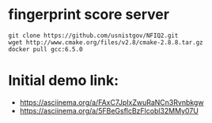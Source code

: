 # fingerprint score server

```
git clone https://github.com/usnistgov/NFIQ2.git
wget http://www.cmake.org/files/v2.8/cmake-2.8.8.tar.gz
docker pull gcc:6.5.0
```

# Initial demo link:
- https://asciinema.org/a/FAxC7JpIxZwuRaNCn3Rvnbkgw
- https://asciinema.org/a/5FBeGsflcBzFlcobl32MMy07U
